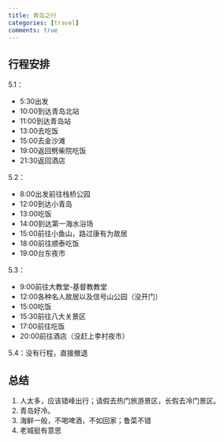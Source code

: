 ```yaml
---
title: 青岛之行
categories: [travel]
comments: true
---
```


## 行程安排
5.1：
 + 5:30出发
 + 10:00到达青岛北站
 + 11:00到达青岛站
 + 13:00去吃饭
 + 15:00去金沙滩
 + 19:00返回劈柴院吃饭
 + 21:30返回酒店

 5.2：
 + 8:00出发前往栈桥公园
 + 12:00到达小青岛
 + 13:00吃饭
 + 14:00到达第一海水浴场
 + 15:00前往小鱼山，路过康有为故居
 + 18:00前往顺泰吃饭
 + 19:00台东夜市

 5.3：
 + 9:00前往大教堂-基督教教堂
 + 12:00各种名人故居以及信号山公园（没开门）
 + 15:00吃饭
 + 15:30前往八大关景区
 + 17:00前往吃饭
 + 20:00前往酒店（没赶上李村夜市）

 5.4：没有行程，直接撤退

## 总结

 1. 人太多，应该错峰出行；请假去热门旅游景区，长假去冷门景区。
 2. 青岛好冷。
 3. 海鲜一般，不喝啤酒，不如回家；鲁菜不错
 4. 老城挺有意思
